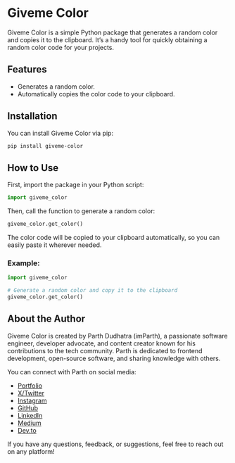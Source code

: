 # Giveme Color

Giveme Color is a simple Python package that generates a random color and copies it to the clipboard. It’s a handy tool for quickly obtaining a random color code for your projects.

## Features

- Generates a random color.
- Automatically copies the color code to your clipboard.

## Installation

You can install Giveme Color via pip:

```bash
pip install giveme-color
```

## How to Use

First, import the package in your Python script:

```python
import giveme_color
```

Then, call the function to generate a random color:

```python
giveme_color.get_color()
```

The color code will be copied to your clipboard automatically, so you can easily paste it wherever needed.

### Example:

```python
import giveme_color

# Generate a random color and copy it to the clipboard
giveme_color.get_color()
```

## About the Author

Giveme Color is created by Parth Dudhatra (imParth), a passionate software engineer, developer advocate, and content creator known for his contributions to the tech community. Parth is dedicated to frontend development, open-source software, and sharing knowledge with others.

You can connect with Parth on social media:

- [Portfolio](https://imparth.me)
- [X/Twitter](https://x.com/imparth73)
- [Instagram](https://instagram.com/imparth.dev)
- [GitHub](https://github.com/imparth7)
- [LinkedIn](https://linkedin.com/in/imparth7)
- [Medium](https://imparth7.medium.com)
- [Dev.to](https://dev.to/imparth)

If you have any questions, feedback, or suggestions, feel free to reach out on any platform!
